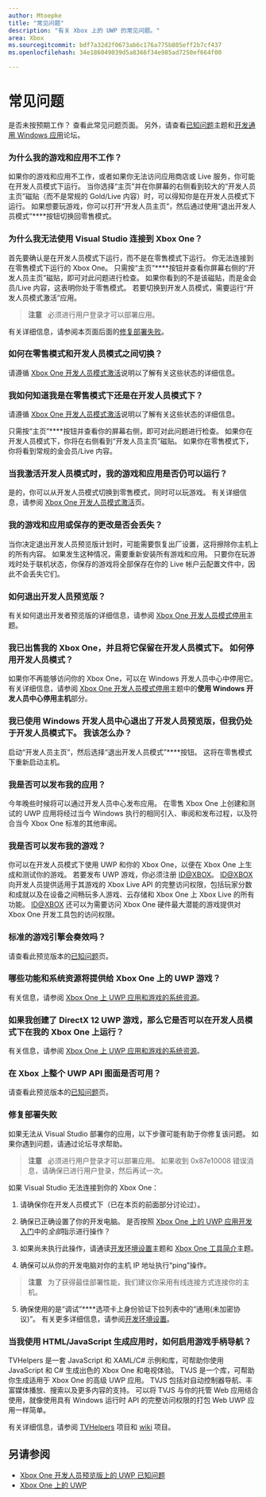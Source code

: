 ```yaml
---
author: Mtoepke
title: "常见问题"
description: "有关 Xbox 上的 UWP 的常见问题。"
area: Xbox
ms.sourcegitcommit: bdf7a32d2f0673ab6c176a775b805eff2b7cf437
ms.openlocfilehash: 34e186049039d5a8366f34e985ad7250ef664f00

---
```


# 常见问题

是否未按预期工作？ 查看此常见问题页面。 另外，请查看[已知问题](known-issues.md)主题和[开发通用 Windows 应用](https://social.msdn.microsoft.com/Forums/windowsapps/en-US/home?forum=wpdevelop)论坛。 

### 为什么我的游戏和应用不工作？

如果你的游戏和应用不工作，或者如果你无法访问应用商店或 Live 服务，你可能在开发人员模式下运行。 当你选择“主页”并在你屏幕的右侧看到较大的“开发人员主页”磁贴（而不是常规的 Gold/Live 内容）时，可以得知你是在开发人员模式下运行。 如果想要玩游戏，你可以打开“开发人员主页”，然后通过使用“退出开发人员模式”****按钮切换回零售模式。

### 为什么我无法使用 Visual Studio 连接到 Xbox One？

首先要确认是在开发人员模式下运行，而不是在零售模式下运行。 你无法连接到在零售模式下运行的 Xbox One。 只需按“主页”****按钮并查看你屏幕右侧的“开发人员主页”磁贴，即可对此问题进行检查。 如果你看到的不是该磁贴，而是金会员/Live 内容，这表明你处于零售模式。 若要切换到开发人员模式，需要运行“开发人员模式激活”应用。

> **注意** &nbsp;&nbsp;必须进行用户登录才可以部署应用。

有关详细信息，请参阅本页面后面的[修复部署失败](frequently-asked-questions.md#fixing-deployment-failures)。

### 如何在零售模式和开发人员模式之间切换？

请遵循 [Xbox One 开发人员模式激活](devkit-activation.md)说明以了解有关这些状态的详细信息。

### 我如何知道我是在零售模式下还是在开发人员模式下？

请遵循 [Xbox One 开发人员模式激活](devkit-activation.md)说明以了解有关这些状态的详细信息。 

只需按“主页”****按钮并查看你的屏幕右侧，即可对此问题进行检查。 如果你在开发人员模式下，你将在右侧看到“开发人员主页”磁贴。 如果你在零售模式下，你将看到常规的金会员/Live 内容。

### 当我激活开发人员模式时，我的游戏和应用是否仍可以运行？

是的，你可以从开发人员模式切换到零售模式，同时可以玩游戏。 有关详细信息，请参阅 [Xbox One 开发人员模式激活](devkit-activation.md)页。 

<!-- > **CAUTION**&nbsp;&nbsp;The Xbox Developer Preview System Update includes experimental and early pre-release software. 
This means that some popular games and apps will not work as expected and you may experience occasional crashes and data loss. -->

### 我的游戏和应用或保存的更改是否会丢失？

当你决定退出开发人员预览版计划时，可能需要恢复出厂设置，这将擦除你主机上的所有内容。 如果发生这种情况，需要重新安装所有游戏和应用。 只要你在玩游戏时处于联机状态，你保存的游戏将全部保存在你的 Live 帐户云配置文件中，因此不会丢失它们。

### 如何退出开发人员预览版？

有关如何退出开发者预览版的详细信息，请参阅 [Xbox One 开发人员模式停用](devkit-deactivation.md)主题。

### 我已出售我的 Xbox One，并且将它保留在开发人员模式下。 如何停用开发人员模式？

如果你不再能够访问你的 Xbox One，可以在 Windows 开发人员中心中停用它。 有关详细信息，请参阅 [Xbox One 开发人员模式停用](devkit-deactivation.md#deactivate-your-console-through-windows-dev-center)主题中的**使用 Windows 开发人员中心停用主机**部分。

### 我已使用 Windows 开发人员中心退出了开发人员预览版，但我仍处于开发人员模式下。 我该怎么办？

启动“开发人员主页”，然后选择“退出开发人员模式”****按钮。 这将在零售模式下重新启动主机。 

### 我是否可以发布我的应用？

今年晚些时候将可以通过开发人员中心发布应用。 在零售 Xbox One 上创建和测试的 UWP 应用将经过当今 Windows 执行的相同引入、审阅和发布过程，以及符合当今 Xbox One 标准的其他审阅。

### 我是否可以发布我的游戏？

你可以在开发人员模式下使用 UWP 和你的 Xbox One，以便在 Xbox One 上生成和测试你的游戏。 若要发布 UWP 游戏，你必须注册 [ID@XBOX](http://www.xbox.com/en-us/Developers/id)。 
[ID@XBOX](http://www.xbox.com/en-us/Developers/id) 向开发人员提供适用于其游戏的 Xbox Live API 的完整访问权限，包括玩家分数和成就以及在设备之间畅玩多人游戏、云存储和 Xbox One 上 Xbox Live 的所有功能。 
[ID@XBOX](http://www.xbox.com/en-us/Developers/id) 还可以为需要访问 Xbox One 硬件最大潜能的游戏提供对 Xbox One 开发工具包的访问权限。

### 标准的游戏引擎会奏效吗？

请查看此预览版本的[已知问题](known-issues.md)页。

### 哪些功能和系统资源将提供给 Xbox One 上的 UWP 游戏？ 

有关信息，请参阅 [Xbox One 上 UWP 应用和游戏的系统资源](system-resource-allocation.md)。

### 如果我创建了 DirectX 12 UWP 游戏，那么它是否可以在开发人员模式下在我的 Xbox One 上运行？

有关信息，请参阅 [Xbox One 上 UWP 应用和游戏的系统资源](system-resource-allocation.md)。

### 在 Xbox 上整个 UWP API 图面是否可用？

请查看此预览版本的[已知问题](known-issues.md)页。

### 修复部署失败

如果无法从 Visual Studio 部署你的应用，以下步骤可能有助于你修复该问题。 如果你遇到问题，请通过论坛寻求帮助。

> **注意** &nbsp;&nbsp;必须进行用户登录才可以部署应用。 如果收到 0x87e10008 错误消息，请确保已进行用户登录，然后再试一次。

如果 Visual Studio 无法连接到你的 Xbox One：

1. 请确保你在开发人员模式下（已在本页的前面部分讨论过）。
2. 确保已正确设置了你的开发电脑。 是否按照 [Xbox One 上的 UWP 应用开发入门](getting-started.md)中的*全部*指示进行操作？ 

3. 如果尚未执行此操作，请通读[开发环境设置](development-environment-setup.md)主题和 [Xbox One 工具简介](introduction-to-xbox-tools.md)主题。

4. 确保可以从你的开发电脑对你的主机 IP 地址执行“ping”操作。
> **注意** &nbsp;&nbsp;为了获得最佳部署性能，我们建议你采用有线连接方式连接你的主机。

5. 确保使用的是“调试”****选项卡上身份验证下拉列表中的“通用(未加密协议)”。 有关更多详细信息，请参阅[开发环境设置](development-environment-setup.md)。

<!--6. Make sure you are not hitting a PIN pairing issue; see "Visual Studio/Xbox PIN pairing failures" in the [Known Issues](known-issues.md) topic.-->

<!--
If Visual Studio can connect, but deployment is failing (for example you get this error message: "DEP0700 : Registration of the app failed.(0x80073cf9)"):

1. Make sure that your app is not installed by uninstalling it from the Collections app in the Xbox One shell. 

> **Note**&nbsp;&nbsp;Uninstalling your app from Windows Device Portal (WDP) will not resolve the issue.

2. If your issues persist, uninstall your app or game in the Collections app, leave Developer Mode, restart to Retail Mode, and then switch back to Developer Mode. 
This will clear Dev Storage.

3. If your issues persist, follow the steps above and then use **Reset and keep my games & apps** to delete any stored state on your Xbox One. 
Go to Settings > System > Console info & updates > Reset console, and select the **Reset and keep my games & apps** button.

> **Caution**&nbsp;&nbsp;Doing this will delete all saved settings on your Xbox One including wireless settings, user accounts and any game progress that has not been saved to cloud storage.

> **Caution**&nbsp;&nbsp;DO NOT select the **Reset and remove everything** button.
This will delete all of your games, apps, settings and content, deactivate Developer Mode, and remove you console from the Developer Preview group.
-->

### 当我使用 HTML/JavaScript 生成应用时，如何启用游戏手柄导航？

TVHelpers 是一套 JavaScript 和 XAML/C# 示例和库，可帮助你使用 JavaScript 和 C# 生成出色的 Xbox One 和电视体验。 TVJS 是一个库，可帮助你生成适用于 Xbox One 的高级 UWP 应用。 TVJS 包括对自动控制器导航、丰富媒体播放、搜索以及更多内容的支持。 可以将 TVJS 与你的托管 Web 应用结合使用，就像使用具有 Windows 运行时 API 的完整访问权限的打包 Web UWP 应用一样简单。

有关详细信息，请参阅 [TVHelpers](https://github.com/Microsoft/TVHelpers) 项目和 [wiki](https://github.com/Microsoft/TVHelpers/wiki) 项目。

## 另请参阅
- [Xbox One 开发人员预览版上的 UWP 已知问题](known-issues.md)
- [Xbox One 上的 UWP](index.md)



<!--HONumber=Jun16_HO4-->


